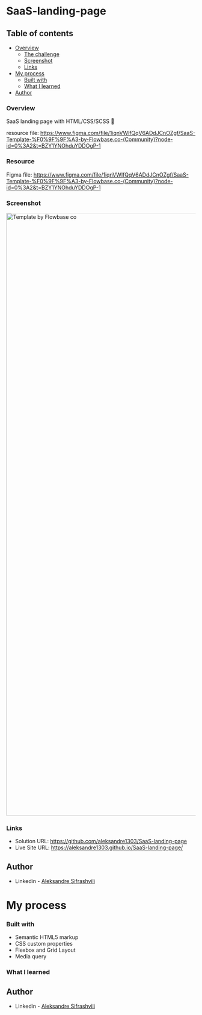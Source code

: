 # SaaS-landing-page


## Table of contents

- [Overview](#overview)
  - [The challenge](#the-challenge)
  - [Screenshot](#screenshot)
  - [Links](#links)
- [My process](#my-process)
  - [Built with](#built-with)
  - [What I learned](#what-i-learned)
- [Author](#author)


### Overview
  
SaaS landing page with HTML/CSS/SCSS 🚀

resource file: https://www.figma.com/file/1iqnVWlfQqV6ADdJCnOZgf/SaaS-Template-%F0%9F%9F%A3-by-Flowbase.co-(Community)?node-id=0%3A2&t=BZY1YNOhduYDDOgP-1


### Resource

Figma file: https://www.figma.com/file/1iqnVWlfQqV6ADdJCnOZgf/SaaS-Template-%F0%9F%9F%A3-by-Flowbase.co-(Community)?node-id=0%3A2&t=BZY1YNOhduYDDOgP-1


### Screenshot

<img width="1600" alt="Template by Flowbase co" src="https://user-images.githubusercontent.com/67371847/221438311-452e2e56-398c-4b83-90a8-03462cd57f02.png">


### Links

- Solution URL:  https://github.com/aleksandre1303/SaaS-landing-page
- Live Site URL: https://aleksandre1303.github.io/SaaS-landing-page/


## Author

- Linkedin - [Aleksandre Sifrashvili](https://www.linkedin.com/in/aleksandre-sifrashvili-3673a2214/)


# My process

### Built with

- Semantic HTML5 markup
- CSS custom properties
- Flexbox and Grid Layout
- Media query


### What I learned


## Author

- Linkedin - [Aleksandre Sifrashvili](https://www.linkedin.com/in/aleksandre-sifrashvili-3673a2214/)

